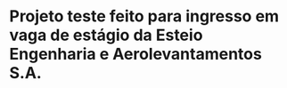 # Projeto teste feito para ingresso em vaga de estágio da Esteio Engenharia e Aerolevantamentos S.A.
